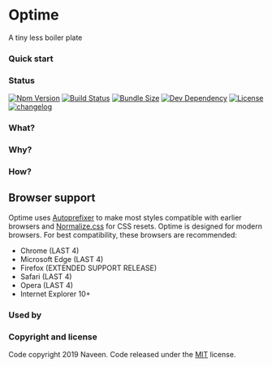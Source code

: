 # Optime
A tiny less boiler plate
### Quick start

### Status

[![Npm Version][npm-img]][npm-url] [![Build Status][build-status-img]][build-status-url] [![Bundle Size][bundle-size-img]][bundle-size-url] [![Dev Dependency][dev-dependency-img]][dev-dependency-url] [![License][license-img]][license-url] [![changelog][changelog-img]][changelog-url]

### What?

### Why?

### How?

## Browser support
Optime uses [Autoprefixer](https://github.com/postcss/autoprefixer) to make most styles compatible with earlier browsers and [Normalize.css](https://necolas.github.io/normalize.css/) for CSS resets. Optime is designed for modern browsers. For best compatibility, these browsers are recommended:

- Chrome (LAST 4)
- Microsoft Edge (LAST 4)
- Firefox (EXTENDED SUPPORT RELEASE)
- Safari (LAST 4)
- Opera (LAST 4)
- Internet Explorer 10+

### Used by


### Copyright and license
Code copyright 2019 Naveen. Code released under the [MIT](LICENSE) license.



[changelog-img]: https://img.shields.io/badge/changelog-md-blue.svg
[changelog-url]: CHANGELOG.md
[npm-img]: https://img.shields.io/npm/v/optime
[npm-url]: https://www.npmjs.com/package/optime
[dev-dependency-img]: https://img.shields.io/david/dev/naveenda/optime
[dev-dependency-url]: https://david-dm.org/naveenda/optime?type=dev
[bundle-size-url]: https://bundlephobia.com/result?p=optime
[bundle-size-img]: https://img.shields.io/bundlephobia/minzip/optime
[build-status-img]: https://travis-ci.org/NaveenDA/optime.svg?branch=master
[build-status-url]: https://travis-ci.org/NaveenDA/optime
[license-img]: https://img.shields.io/npm/l/optime
[license-url]: https://github.com/NaveenDA/optime/blob/master/LICENSE
